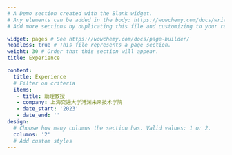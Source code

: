 ```yaml
---
# A Demo section created with the Blank widget.
# Any elements can be added in the body: https://wowchemy.com/docs/writing-markdown-latex/
# Add more sections by duplicating this file and customizing to your requirements.

widget: pages # See https://wowchemy.com/docs/page-builder/
headless: true # This file represents a page section.
weight: 30 # Order that this section will appear.
title: Experience

content:
  title: Experience
  # Filter on criteria
  items:
   - title: 助理教授
   - company: 上海交通大学溥渊未来技术学院
   - date_start: '2023'
   - date_end: ''
design:
  # Choose how many columns the section has. Valid values: 1 or 2.
  columns: '2'
  # Add custom styles
---
```

